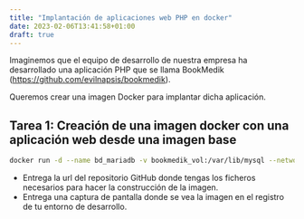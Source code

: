 ```yaml
---
title: "Implantación de aplicaciones web PHP en docker"
date: 2023-02-06T13:41:58+01:00
draft: true
---
```



Imaginemos que el equipo de desarrollo de nuestra empresa ha desarrollado una aplicación PHP que se llama BookMedik (https://github.com/evilnapsis/bookmedik).

Queremos crear una imagen Docker para implantar dicha aplicación.


## Tarea 1: Creación de una imagen docker con una aplicación web desde una imagen base

```bash
docker run -d --name bd_mariadb -v bookmedik_vol:/var/lib/mysql --network red_bookmedik -e MARIADB_ROOT_PASSWORD=root -e MARIADB_DATABASE=bookmedik -e MARIADB_USER=bookmedik -e MARIADB_PASSWORD=bookmedik mariadb

```

* Entrega la url del repositorio GitHub donde tengas los ficheros necesarios para hacer la construcción de la imagen.
* Entrega una captura de pantalla donde se vea la imagen en el registro de tu entorno de desarrollo.
